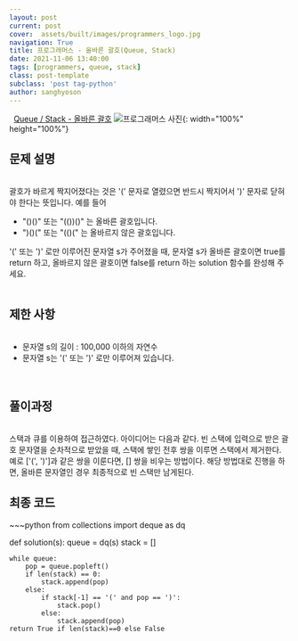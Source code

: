 ```yaml
---
layout: post
current: post
cover:  assets/built/images/programmers_logo.jpg
navigation: True
title: 프로그래머스 - 올바른 괄호(Queue, Stack)
date: 2021-11-06 13:40:00
tags: [programmers, queue, stack]
class: post-template
subclass: 'post tag-python'
author: sanghyoson
---
```

<i class="fa fa-search">&nbsp;</i> 
<a href='https://programmers.co.kr/learn/courses/30/lessons/12909'> Queue / Stack - 올바른 괄호</a>
![프로그래머스 사진](../assets/built/images/programmers_logo.jpg){: width="100%" height="100%"}

<h2>문제 설명</h2>
<br/>
괄호가 바르게 짝지어졌다는 것은 '(' 문자로 열렸으면 반드시 짝지어서 ')' 문자로 닫혀야 한다는 뜻입니다. 예를 들어
<ul class = 'data-contents'>
<li>"()()" 또는 "(())()" 는 올바른 괄호입니다.</li>
<li>")()(" 또는 "(()(" 는 올바르지 않은 괄호입니다.</li>
</ul>
'(' 또는 ')' 로만 이루어진 문자열 s가 주어졌을 때, 문자열 s가 올바른 괄호이면 true를 return 하고, 올바르지 않은 괄호이면 false를 return 하는 solution 함수를 완성해 주세요.
<br/>
<br/>

<h2>제한 사항</h2>
<ul class = 'data-contents'>
<br/>
<li>문자열 s의 길이 : 100,000 이하의 자연수</li>
<li>문자열 s는 '(' 또는 ')' 로만 이루어져 있습니다.</li>
</ul>
<br/>

<!-- <h2>출력 형식</h2>
<ul class = 'data-contents'>
<br/>
<li>solution 함수에서는 로그 데이터 lines 배열에 대해 초당 최대 처리량을 리턴한다.</li>
</ul>
<br/> -->

<h2>풀이과정</h2>
<br/>
스택과 큐를 이용하여 접근하였다. 아이디어는 다음과 같다. 빈 스택에 입력으로 받은 괄호 문자열을 순차적으로 받았을 때, 스택에 쌓인 전후 쌍을 이루면 스택에서 제거한다. 예로 ['(', ')']과 같은 쌍을 이룬다면, [] 쌍을 비우는 방법이다. 해당 방법대로 진행을 하면, 올바른 문자열인 경우 최종적으로 빈 스택만 남게된다.

<br/>


<h2>최종 코드</h2>
~~~python
from collections import deque as dq

def solution(s):
    queue = dq(s)
    stack = []
    
    while queue:
        pop = queue.popleft()
        if len(stack) == 0:
            stack.append(pop)
        else:
            if stack[-1] == '(' and pop == ')':
                stack.pop()
            else:
                stack.append(pop)
    return True if len(stack)==0 else False
~~~
